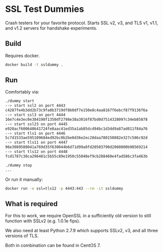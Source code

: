 # SSL Test Dummies

Crash testers for your favorite protocol. Starts SSL v2, v3, and TLS v1, v1.1, and v1.2 servers for handshake experiments.

## Build

Requires docker.

```bash
docker build -t ssldummy .
```

## Run

Comfortably via:

```bash
./dummy start
--> start ssl2 on port 4443
c4287fe4b3dd2b73c9fa0b3719df8b0df7e150e8c4aa8167f6ebcf87f9136f6a
--> start ssl3 on port 4444
16e7c4e3ec0e384198f1350df2798e38a3016f87bd0d7514328097c34eb85878
--> start ssl23 on port 4445
e920acf600648641724fe8aac41ed35a1ab85dcd94bc1d3dd9a87ad011f84a76
--> start tls1 on port 4446
5c7d1533ae595109684ed92bc0b2be0d36e2ec28daa780150882e327c586c92d
--> start tls11 on port 4447
96e3089588041a769d35f630044b6d71d99a8fd20503790d2060800b98569214
--> start tls12 on port 4448
fcd1787c38ca296481c5b55c89e1950c55048ef9cb288460e4fad586c3fa463b

./dummy stop
...
```

Or run it manually:

```bash
docker run -e ssl=tls12 -p 4443:443 --rm -it ssldummy
```

## What is required

For this to work, we require OpenSSL in a sufficiently old version to still function with SSLv2 (e.g. 1.0.1e fips).

We also need at least Python 2.7.9 which supports SSLv2, v3, and all three versions of TLS.

Both in combination can be found in CentOS 7.
